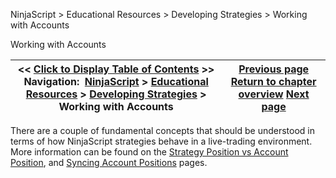 ﻿


NinjaScript \> Educational Resources \> Developing Strategies \> Working with Accounts






















Working with Accounts







| \<\< [Click to Display Table of Contents](working_with_accounts.md) \>\> **Navigation:**     [NinjaScript](ninjascript-1.md) \> [Educational Resources](educational_resources-1.md) \> [Developing Strategies](developing_strategies-1.md) \> Working with Accounts | [Previous page](the_strategy_development_process-1.md) [Return to chapter overview](developing_strategies-1.md) [Next page](historical_order_backfill_logic-1.md) |
| --- | --- |











There are a couple of fundamental concepts that should be understood in terms of how NinjaScript strategies behave in a live\-trading environment. More information can be found on the [Strategy Position vs Account Position](strategy_position_vs_account_p-1.md), and [Syncing Account Positions](syncing_account_positions-1.md) pages.








